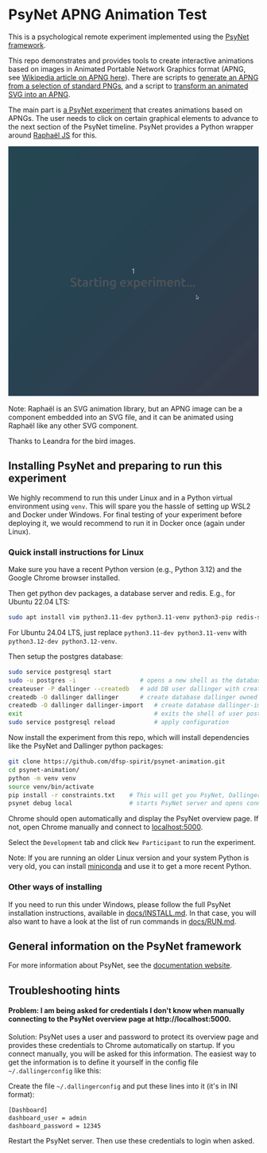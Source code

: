 # PsyNet APNG Animation Test

This is a psychological remote experiment implemented using the [PsyNet framework](https://www.psynet.dev/).

This repo demonstrates and provides tools to create interactive animations based on images in Animated Portable Network Graphics format (APNG, see [Wikipedia article on APNG here](https://en.wikipedia.org/wiki/APNG)). There are scripts to [generate an APNG from a selection of standard PNGs](./source_images/), and a script to [transform an animated SVG into an APNG](./graphics/).

The main part is [a PsyNet experiment](./experiment.py) that creates animations based on APNGs. The user needs to click on certain graphical elements to advance to the next section of the PsyNet timeline. PsyNet provides a Python wrapper around [Raphaël JS](http://raphaeljs.com/) for this.


![Psynet Animation](./psynet-animation.gif)

Note: Raphaël is an SVG animation library, but an APNG image can be a component embedded into an SVG file, and it can be animated using Raphaël like any other SVG component.

Thanks to Leandra for the bird images.

## Installing PsyNet and preparing to run this experiment

We highly recommend to run this under Linux and in a Python virtual environment using `venv`. This will spare you the hassle of setting up WSL2 and Docker under Windows. For final testing of your experiment before deploying it, we would recommend to run it in Docker once (again under Linux).

### Quick install instructions for Linux

Make sure you have a recent Python version (e.g., Python 3.12) and the Google Chrome browser installed.

Then get python dev packages, a database server and redis. E.g., for Ubuntu 22.04 LTS:

```sh
sudo apt install vim python3.11-dev python3.11-venv python3-pip redis-server git libenchant-2-2 postgresql postgresql-contrib libpq-dev unzip
```

For Ubuntu 24.04 LTS, just replace `python3.11-dev python3.11-venv` with `python3.12-dev python3.12-venv`.

Then setup the postgres database:

```sh
sudo service postgresql start
sudo -u postgres -i                  # opens a new shell as the database user 'postgres'
createuser -P dallinger --createdb   # add DB user dallinger with createDB permission. When asked for new password, enter 'dallinger' (twice).
createdb -O dallinger dallinger      # create database dallinger owned by user dallinger
createdb -O dallinger dallinger-import   # create database dallinger-import owned by user dallinger
exit                                     # exits the shell of user postgres, so you are back to your user
sudo service postgresql reload           # apply configuration
```

Now install the experiment from this repo, which will install dependencies like the PsyNet and Dallinger python packages:

```sh
git clone https://github.com/dfsp-spirit/psynet-animation.git
cd psynet-animation/
python -m venv venv
source venv/bin/activate
pip install -r constraints.txt    # This will get you PsyNet, Dallinger and their dependencies
psynet debug local                # starts PsyNet server and opens connection to it in your Chrome webbrowser.
```

Chrome should open automatically and display the PsyNet overview page. If not, open Chrome manually and connect to [localhost:5000](http://localhost:5000).

Select the `Development` tab and click `New Participant` to run the experiment.

Note: If you are running an older Linux version and your system Python is very old, you can install [miniconda](https://www.anaconda.com/docs/getting-started/miniconda/install) and use it to get a more recent Python.


### Other ways of installing

If you need to run this under Windows, please follow the full PsyNet installation instructions, available in [docs/INSTALL.md](./docs/INSTALL.md). In that case, you will also want to have a look at the list of run commands in [docs/RUN.md](./docs/RUN.md).

## General information on the PsyNet framework

For more information about PsyNet, see the [documentation website](https://psynetdev.gitlab.io/PsyNet/).


## Troubleshooting hints

#### Problem: I am being asked for credentials I don't know when manually connecting to the PsyNet overview page at http://localhost:5000.

Solution: PsyNet uses a user and password to protect its overview page and provides these credentials to Chrome automatically on startup. If you connect manually, you will be asked for this information. The easiest way to get the information is to define it yourself in the config file `~/.dallingerconfig` like this:

Create the file `~/.dallingerconfig` and put these lines into it (it's in INI format):

```
[Dashboard]
dashboard_user = admin
dashboard_password = 12345
```

Restart the PsyNet server. Then use these credentials to login when asked.



